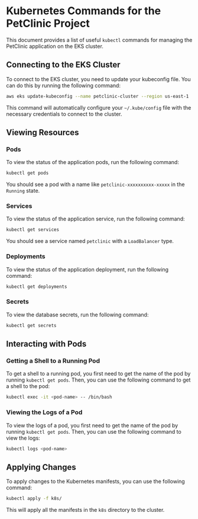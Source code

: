 # Kubernetes Commands for the PetClinic Project

This document provides a list of useful `kubectl` commands for managing the PetClinic application on the EKS cluster.

## Connecting to the EKS Cluster

To connect to the EKS cluster, you need to update your kubeconfig file. You can do this by running the following command:

```bash
aws eks update-kubeconfig --name petclinic-cluster --region us-east-1
```

This command will automatically configure your `~/.kube/config` file with the necessary credentials to connect to the cluster.

## Viewing Resources

### Pods

To view the status of the application pods, run the following command:

```bash
kubectl get pods
```

You should see a pod with a name like `petclinic-xxxxxxxxxx-xxxxx` in the `Running` state.

### Services

To view the status of the application service, run the following command:

```bash
kubectl get services
```

You should see a service named `petclinic` with a `LoadBalancer` type.

### Deployments

To view the status of the application deployment, run the following command:

```bash
kubectl get deployments
```

### Secrets

To view the database secrets, run the following command:

```bash
kubectl get secrets
```

## Interacting with Pods

### Getting a Shell to a Running Pod

To get a shell to a running pod, you first need to get the name of the pod by running `kubectl get pods`. Then, you can use the following command to get a shell to the pod:

```bash
kubectl exec -it <pod-name> -- /bin/bash
```

### Viewing the Logs of a Pod

To view the logs of a pod, you first need to get the name of the pod by running `kubectl get pods`. Then, you can use the following command to view the logs:

```bash
kubectl logs <pod-name>
```

## Applying Changes

To apply changes to the Kubernetes manifests, you can use the following command:

```bash
kubectl apply -f k8s/
```

This will apply all the manifests in the `k8s` directory to the cluster.
